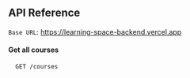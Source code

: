 ## API Reference

`Base URL`: https://learning-space-backend.vercel.app

#### Get all courses


```bash
  GET /courses
```




